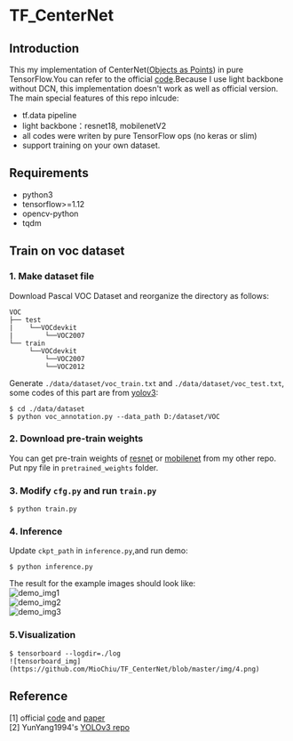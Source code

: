 # TF_CenterNet
## Introduction
This my implementation of CenterNet([Objects as Points](https://arxiv.org/abs/1904.07850)) in pure TensorFlow.You can refer to the official [code](https://github.com/xingyizhou/CenterNet).Because I use light backbone without DCN, this implementation doesn't work as well as official version. The main special features of this repo inlcude:
* tf.data pipeline
* light backbone：resnet18, mobilenetV2
* all codes were writen by pure TensorFlow ops (no keras or slim) 
* support training on your own dataset.

## Requirements
* python3
* tensorflow>=1.12
* opencv-python
* tqdm

## Train on voc dataset

### 1. Make dataset file  
Download Pascal VOC Dataset and reorganize the directory as follows:
```
VOC
├── test
|    └──VOCdevkit
|        └──VOC2007
└── train
     └──VOCdevkit
         └──VOC2007
         └──VOC2012
```
Generate `./data/dataset/voc_train.txt` and `./data/dataset/voc_test.txt`, some codes of this part are from [yolov3](https://github.com/YunYang1994/tensorflow-yolov3/blob/master/scripts/voc_annotation.py):  
```
$ cd ./data/dataset
$ python voc_annotation.py --data_path D:/dataset/VOC
```

### 2. Download pre-train weights  
You can get pre-train weights of [resnet](https://github.com/MioChiu/ResNet_TensorFlow) or [mobilenet](https://github.com/MioChiu/MobileNet_V2_TensorFlow) from my other repo.  Put npy file in `pretrained_weights` folder. 

### 3. Modify `cfg.py` and run `train.py`  
```
$ python train.py
```

### 4. Inference  
Update `ckpt_path` in `inference.py`,and run demo:  
```
$ python inference.py
```
The result for the example images should look like:  
![demo_img1](https://github.com/MioChiu/TF_CenterNet/blob/master/img/1.png)  
![demo_img2](https://github.com/MioChiu/TF_CenterNet/blob/master/img/2.png)  
![demo_img3](https://github.com/MioChiu/TF_CenterNet/blob/master/img/3.png)  

### 5.Visualization
```
$ tensorboard --logdir=./log
![tensorboard_img](https://github.com/MioChiu/TF_CenterNet/blob/master/img/4.png)  
```

## Reference
[1] official [code](https://github.com/xingyizhou/CenterNet) and [paper](https://arxiv.org/abs/1904.07850)  
[2] YunYang1994's [YOLOv3 repo](https://github.com/YunYang1994/tensorflow-yolov3)
